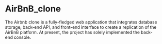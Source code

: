 # AirBnB_clone
The Airbnb clone is a fully-fledged web application that integrates database storage, back-end API, and front-end interface to create a replication of the AirBnB platform. At present, the project has solely implemented the back-end console.
